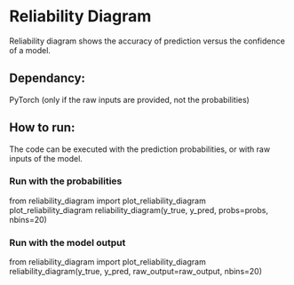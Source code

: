 # Reliability Diagram

Reliability diagram shows the accuracy of prediction versus the confidence of a model.

## Dependancy:
PyTorch (only if the raw inputs are provided, not the probabilities)

## How to run:
The code can be executed with the prediction probabilities, or with raw inputs of the model.

### Run with the probabilities
from reliability_diagram import plot_reliability_diagram
plot_reliability_diagram reliability_diagram(y_true, y_pred, probs=probs, nbins=20)

### Run with the model output 
from reliability_diagram import plot_reliability_diagram
reliability_diagram(y_true, y_pred, raw_output=raw_output, nbins=20)
